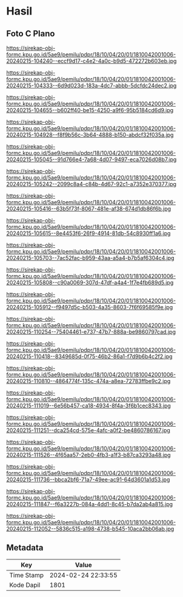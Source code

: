 # Hasil

## Foto C Plano

https://sirekap-obj-formc.kpu.go.id/5ae9/pemilu/pdpr/18/10/04/20/01/1810042001006-20240215-104240--eccf9d17-c4e2-4a0c-b9d5-472272b603eb.jpg

https://sirekap-obj-formc.kpu.go.id/5ae9/pemilu/pdpr/18/10/04/20/01/1810042001006-20240215-104333--6d9d023d-183a-4dc7-abbb-5dcfdc24dec2.jpg

https://sirekap-obj-formc.kpu.go.id/5ae9/pemilu/pdpr/18/10/04/20/01/1810042001006-20240215-104655--b602ff40-be15-4250-a9f6-95b5184cd6d9.jpg

https://sirekap-obj-formc.kpu.go.id/5ae9/pemilu/pdpr/18/10/04/20/01/1810042001006-20240215-104928--f8f9b56c-3b64-4888-b150-abdcf32f035a.jpg

https://sirekap-obj-formc.kpu.go.id/5ae9/pemilu/pdpr/18/10/04/20/01/1810042001006-20240215-105045--91d766e4-7a68-4d07-9497-eca7026d08b7.jpg

https://sirekap-obj-formc.kpu.go.id/5ae9/pemilu/pdpr/18/10/04/20/01/1810042001006-20240215-105242--2099c8a4-c84b-4d67-92c1-a7352e370377.jpg

https://sirekap-obj-formc.kpu.go.id/5ae9/pemilu/pdpr/18/10/04/20/01/1810042001006-20240215-105416--63b5f73f-8067-481e-af38-674d1db86f6b.jpg

https://sirekap-obj-formc.kpu.go.id/5ae9/pemilu/pdpr/18/10/04/20/01/1810042001006-20240215-105615--8e4453f6-26f9-4914-81db-54c8930ff1a6.jpg

https://sirekap-obj-formc.kpu.go.id/5ae9/pemilu/pdpr/18/10/04/20/01/1810042001006-20240215-105703--7ac52fac-b959-43aa-a5a4-b7b5af6304c4.jpg

https://sirekap-obj-formc.kpu.go.id/5ae9/pemilu/pdpr/18/10/04/20/01/1810042001006-20240215-105808--c90a0069-307d-47df-a4a4-1f7e4fb689d5.jpg

https://sirekap-obj-formc.kpu.go.id/5ae9/pemilu/pdpr/18/10/04/20/01/1810042001006-20240215-105912--f9497d5c-b503-4a35-8603-7f6f69585f9e.jpg

https://sirekap-obj-formc.kpu.go.id/5ae9/pemilu/pdpr/18/10/04/20/01/1810042001006-20240215-110254--75404461-e737-47b7-888a-be9860797cad.jpg

https://sirekap-obj-formc.kpu.go.id/5ae9/pemilu/pdpr/18/10/04/20/01/1810042001006-20240215-110418--8349685d-0f75-46b2-86a1-f7d9b6b4c2f2.jpg

https://sirekap-obj-formc.kpu.go.id/5ae9/pemilu/pdpr/18/10/04/20/01/1810042001006-20240215-110810--4864774f-135c-474a-a8ea-72783ffbe9c2.jpg

https://sirekap-obj-formc.kpu.go.id/5ae9/pemilu/pdpr/18/10/04/20/01/1810042001006-20240215-111019--6e56b457-ca18-4934-8f4a-3f6b1cec8343.jpg

https://sirekap-obj-formc.kpu.go.id/5ae9/pemilu/pdpr/18/10/04/20/01/1810042001006-20240215-111251--dca254cd-575e-4afc-a0f2-be4860786167.jpg

https://sirekap-obj-formc.kpu.go.id/5ae9/pemilu/pdpr/18/10/04/20/01/1810042001006-20240215-111526--4f65aa57-2eb0-4fb3-a1f3-b87ca3293a48.jpg

https://sirekap-obj-formc.kpu.go.id/5ae9/pemilu/pdpr/18/10/04/20/01/1810042001006-20240215-111736--bbca2bf6-71a7-49ee-ac91-64d3601a1d53.jpg

https://sirekap-obj-formc.kpu.go.id/5ae9/pemilu/pdpr/18/10/04/20/01/1810042001006-20240215-111847--f6a3227b-084a-4dd1-8c45-b7da2ab4a815.jpg

https://sirekap-obj-formc.kpu.go.id/5ae9/pemilu/pdpr/18/10/04/20/01/1810042001006-20240215-112052--5836c515-a198-4738-b545-10aca2bb06ab.jpg


## Metadata

| Key        | Value               |
| ---------- | ------------------- |
| Time Stamp | 2024-02-24 22:33:55 |
| Kode Dapil | 1801                |



